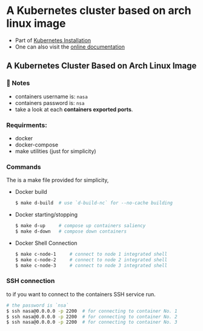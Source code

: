 # A Kubernetes cluster based on arch linux image

- Part of [Kubernetes Installation](https://mmroshani.github.io/post/devops/kubernetes/kubernetes_installation/)
- One can also visit the [online documentation](https://mmroshani.github.io/post/devops/kubernetes/archlinux_k8s_cluster/)

## A Kubernetes Cluster Based on Arch Linux Image

### 🚩 Notes

- containers username is: `nasa`
- containers password is: `nsa`
- take a look at each **containers exported ports**.

### Requirments:
- docker
- docker-compose
- make utilities (just for simplicity)

### Commands

The is a make file provided for simplicity,

- Docker build

    ```sh
    $ make d-build  # use `d-build-nc` for --no-cache building
    ```

- Docker starting/stopping

    ```sh
    $ make d-up     # compose up containers saliency
    $ make d-down   # compose down containers
    ```

- Docker Shell Connection

    ```sh
    $ make c-node-1     # connect to node 1 integrated shell 
    $ make c-node-2     # connect to node 2 integrated shell  
    $ make c-node-3     # connect to node 3 integrated shell 
    ```

### SSH connection

to if you want to connect to the containers SSH service run.

```sh
# the password is `nsa`
$ ssh nasa@0.0.0.0 -p 2200  # for connecting to container No. 1
$ ssh nasa@0.0.0.0 -p 2200  # for connecting to container No. 2
$ ssh nasa@0.0.0.0 -p 2200  # for connecting to container No. 3

```